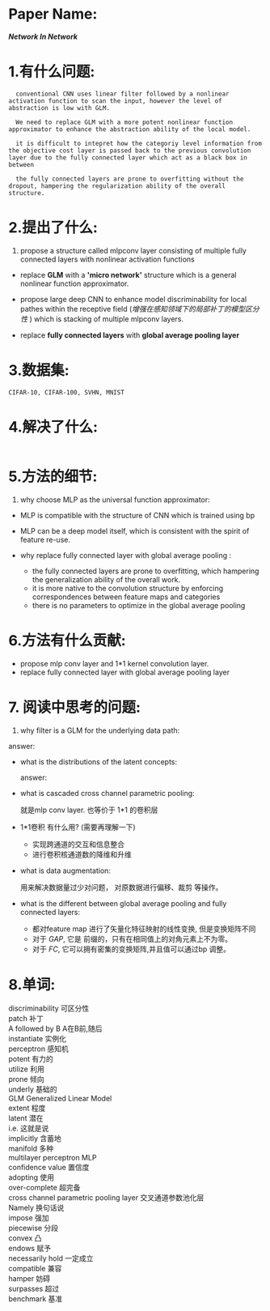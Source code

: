
# Paper Name:

  **_Network In Network_**

# 1.有什么问题:
~~~
  conventional CNN uses linear filter followed by a nonlinear activation function to scan the input, however the level of abstraction is low with GLM.

  We need to replace GLM with a more potent nonlinear function approximator to enhance the abstraction ability of the local model.

  it is difficult to intepret how the categoriy level information from the objective cost layer is passed back to the previous convolution layer due to the fully connected layer which act as a black box in between

  the fully connected layers are prone to overfitting without the dropout, hampering the regularization ability of the overall structure.
~~~

# 2.提出了什么:

1. propose a structure called mlpconv layer consisting of multiple fully connected layers with nonlinear activation functions

* replace **GLM** with a **'micro network'** structure which is a general nonlinear function approximator.

* propose large deep CNN to enhance model discriminability for local pathes within the receptive field (*增强在感知领域下的局部补丁的模型区分性* ) which is stacking of multiple mlpconv layers.

* replace **fully connected layers** with **global average pooling layer**

# 3.数据集:
	CIFAR-10, CIFAR-100, SVHN, MNIST

# 4.解决了什么:
~~~

~~~
# 5.方法的细节:
1. why choose MLP as the universal function approximator:

  *  MLP is compatible with the structure of CNN which is trained using bp
  *  MLP can be a deep model itself, which is consistent with the spirit of feature re-use.
* why replace fully connected layer with global average pooling :

  * the  fully connected layers are prone to overfitting, which hampering the generalization ability of the overall work.
  * it is more native to the convolution structure by enforcing correspondences between feature maps and categories
  * there is no parameters to optimize in the global average pooling



# 6.方法有什么贡献:
  * propose mlp conv layer and 1*1 kernel convolution layer.
  * replace fully connected layer with global average pooling layer

# 7. 阅读中思考的问题:

1. why filter is a GLM for the underlying data path:

  answer:

* what is the distributions of the latent concepts:

  answer:

* what is cascaded cross channel parametric pooling:

  就是mlp conv layer. 也等价于 1*1 的卷积层

* 1*1卷积 有什么用? (需要再理解一下)
  * 实现跨通道的交互和信息整合
  * 进行卷积核通道数的降维和升维

* what is data augmentation:

  用来解决数据量过少对问题， 对原数据进行偏移、裁剪 等操作。

* what is the different between global average pooling and fully connected layers:
  * 都对feature map 进行了矢量化特征映射的线性变换, 但是变换矩阵不同
  * 对于 *GAP*, 它是 前缀的，只有在相同值上的对角元素上不为零。
  * 对于 *FC*,  它可以拥有密集的变换矩阵,并且值可以通过bp 调整。

# 8.单词:

discriminability 可区分性<br/>
patch 补丁<br/>
A followed by B  A在B前,随后<br/>
instantiate 实例化 <br/>
perceptron 感知机<br/>
potent 有力的<br/>
utilize 利用<br/>
prone 倾向<br/>
underly 基础的<br/>
GLM Generalized Linear Model<br/>
extent 程度<br/>
latent 潜在<br/>
i.e. 这就是说<br/>
implicitly 含蓄地<br/>
manifold 多种<br/>
multilayer perceptron MLP<br/>
confidence value 置信度<br/>
adopting 使用<br/>
over-complete 超完备<br/>
cross channel parametric pooling layer 交叉通道参数池化层<br/>
Namely 换句话说<br/>
impose 强加<br/>
piecewise 分段<br/>
convex 凸<br/>
endows 赋予<br/>
necessarily hold 一定成立<br/>
compatible 兼容<br/>
hamper 妨碍<br/>
surpasses 超过<br/>
benchmark 基准<br/>

